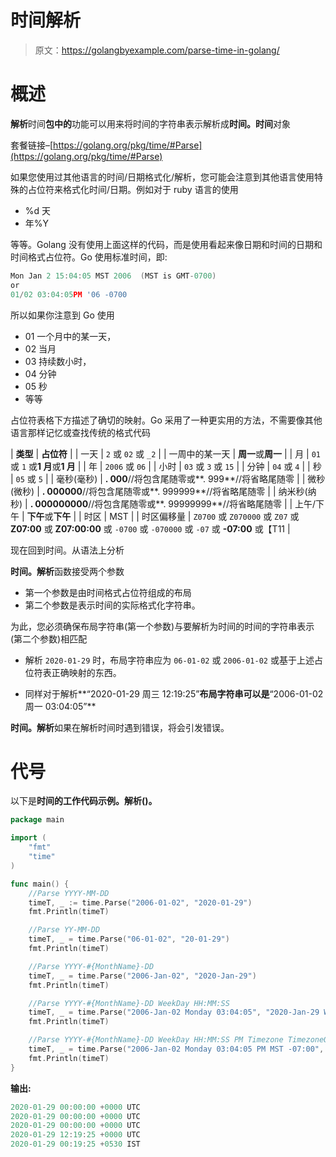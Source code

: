 # 时间解析

> 原文：<https://golangbyexample.com/parse-time-in-golang/>

# **概述**

**解析**时间**包中的**功能可以用来将时间的字符串表示解析成**时间。时间**对象

套餐链接–[https://golang.org/pkg/time/#Parse](https://golang.org/pkg/time/#Parse)

如果您使用过其他语言的时间/日期格式化/解析，您可能会注意到其他语言使用特殊的占位符来格式化时间/日期。例如对于 ruby 语言的使用

*   %d 天
*   年%Y

等等。Golang 没有使用上面这样的代码，而是使用看起来像日期和时间的日期和时间格式占位符。Go 使用标准时间，即:

```go
Mon Jan 2 15:04:05 MST 2006  (MST is GMT-0700)
or 
01/02 03:04:05PM '06 -0700
```

所以如果你注意到 Go 使用

*   01 一个月中的某一天，
*   02 当月
*   03 持续数小时，
*   04 分钟
*   05 秒
*   等等

占位符表格下方描述了确切的映射。Go 采用了一种更实用的方法，不需要像其他语言那样记忆或查找传统的格式代码



| **类型** | **占位符** |
| 一天 | `2` 或 `02` 或 `_2` |
| 一周中的某一天 | **周一**或**周一** |
| 月 | `01` 或 `1` 或**1 月**或**1 月** |
| 年 | `2006` 或 `06` |
| 小时 | `03` 或 `3` 或 `15` |
| 分钟 | `04` 或 `4` |
| 秒 | `05` 或 `5` |
| 毫秒(毫秒) | **. 000**//将包含尾随零或**. 999**//将省略尾随零 |
| 微秒(微秒) | **. 000000**//将包含尾随零或**. 999999**//将省略尾随零 |
| 纳米秒(纳秒) | **. 000000000**//将包含尾随零或**. 99999999**//将省略尾随零 |
| 上午/下午 | **下午**或**下午** |
| 时区 | MST |
| 时区偏移量 | `Z0700` 或 `Z070000` 或 `Z07` 或 **Z07:00** 或 **Z07:00:00** 或 `-0700` 或 `-070000` 或 `-07` 或 **-07:00** 或【T11 |



现在回到时间。从语法上分析

**时间。解析**函数接受两个参数

*   第一个参数是由时间格式占位符组成的布局
*   第二个参数是表示时间的实际格式化字符串。

为此，您必须确保布局字符串(第一个参数)与要解析为时间的时间的字符串表示(第二个参数)相匹配

*   解析 `2020-01-29` 时，布局字符串应为 `06-01-02` 或 `2006-01-02` 或基于上述占位符表正确映射的东西。

*   同样对于解析**“2020-01-29 周三 12:19:25”**布局字符串可以是**“2006-01-02 周一 03:04:05”**

**时间。解析**如果在解析时间时遇到错误，将会引发错误。

# **代号**

以下是**时间的工作代码示例。解析()。**

```go
package main

import (
    "fmt"
    "time"
)

func main() {
    //Parse YYYY-MM-DD
    timeT, _ := time.Parse("2006-01-02", "2020-01-29")
    fmt.Println(timeT)

    //Parse YY-MM-DD
    timeT, _ = time.Parse("06-01-02", "20-01-29")
    fmt.Println(timeT)

    //Parse YYYY-#{MonthName}-DD
    timeT, _ = time.Parse("2006-Jan-02", "2020-Jan-29")
    fmt.Println(timeT)

    //Parse YYYY-#{MonthName}-DD WeekDay HH:MM:SS
    timeT, _ = time.Parse("2006-Jan-02 Monday 03:04:05", "2020-Jan-29 Wednesday 12:19:25")
    fmt.Println(timeT)

    //Parse YYYY-#{MonthName}-DD WeekDay HH:MM:SS PM Timezone TimezoneOffset
    timeT, _ = time.Parse("2006-Jan-02 Monday 03:04:05 PM MST -07:00", "2020-Jan-29 Wednesday 12:19:25 AM IST +05:30")
    fmt.Println(timeT)
}
```

**输出:**

```go
2020-01-29 00:00:00 +0000 UTC
2020-01-29 00:00:00 +0000 UTC
2020-01-29 00:00:00 +0000 UTC
2020-01-29 12:19:25 +0000 UTC
2020-01-29 00:19:25 +0530 IST
```